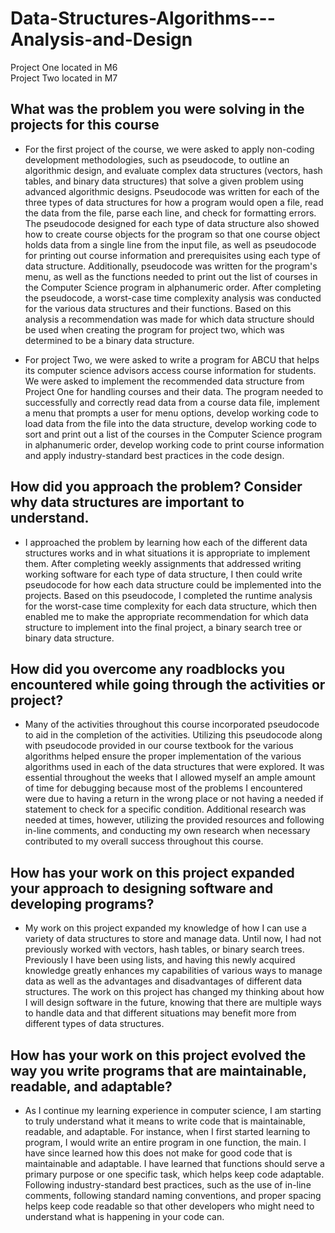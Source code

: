# Data-Structures-Algorithms---Analysis-and-Design

Project One located in M6 <br>
Project Two located in M7

## What was the problem you were solving in the projects for this course

- For the first project of the course, we were asked to apply non-coding development methodologies, such as pseudocode, to outline an algorithmic design, and evaluate complex data structures (vectors, hash tables, and binary data structures) that solve a given problem using advanced algorithmic designs. Pseudocode was written for each of the three types of data structures for how a program would open a file, read the data from the file, parse each line, and check for formatting errors. The pseudocode designed for each type of data structure also showed how to create course objects for the program so that one course object holds data from a single line from the input file, as well as pseudocode for printing out course information and prerequisites using each type of data structure. Additionally, pseudocode was written for the program's menu, as well as the functions needed to print out the list of courses in the Computer Science program in alphanumeric order. After completing the pseudocode, a worst-case time complexity analysis was conducted for the various data structures and their functions. Based on this analysis a recommendation was made for which data structure should be used when creating the program for project two, which was determined to be a binary data structure.

- For project Two, we were asked to write a program for ABCU that helps its computer science advisors access course information for students. We were asked to implement the recommended data structure from Project One for handling courses and their data. The program needed to successfully and correctly read data from a course data file, implement a menu that prompts a user for menu options, develop working code to load data from the file into the data structure, develop working code to sort and print out a list of the courses in the Computer Science program in alphanumeric order, develop working code to print course information and apply industry-standard best practices in the code design. 

## How did you approach the problem? Consider why data structures are important to understand.

- I approached the problem by learning how each of the different data structures works and in what situations it is appropriate to implement them. After completing weekly assignments that addressed writing working software for each type of data structure, I then could write pseudocode for how each data structure could be implemented into the projects. Based on this pseudocode, I completed the runtime analysis for the worst-case time complexity for each data structure, which then enabled me to make the appropriate recommendation for which data structure to implement into the final project, a binary search tree or binary data structure. 

## How did you overcome any roadblocks you encountered while going through the activities or project?

- Many of the activities throughout this course incorporated pseudocode to aid in the completion of the activities. Utilizing this pseudocode along with pseudocode provided in our course textbook for the various algorithms helped ensure the proper implementation of the various algorithms used in each of the data structures that were explored. It was essential throughout the weeks that I allowed myself an ample amount of time for debugging because most of the problems I encountered were due to having a return in the wrong place or not having a needed if statement to check for a specific condition. Additional research was needed at times, however, utilizing the provided resources and following in-line comments, and conducting my own research when necessary contributed to my overall success throughout this course.

## How has your work on this project expanded your approach to designing software and developing programs?

- My work on this project expanded my knowledge of how I can use a variety of data structures to store and manage data. Until now, I had not previously worked with vectors, hash tables, or binary search trees. Previously I have been using lists, and having this newly acquired knowledge greatly enhances my capabilities of various ways to manage data as well as the advantages and disadvantages of different data structures. The work on this project has changed my thinking about how I will design software in the future, knowing that there are multiple ways to handle data and that different situations may benefit more from different types of data structures.

## How has your work on this project evolved the way you write programs that are maintainable, readable, and adaptable?

- As I continue my learning experience in computer science, I am starting to truly understand what it means to write code that is maintainable, readable, and adaptable. For instance, when I first started learning to program, I would write an entire program in one function, the main. I have since learned how this does not make for good code that is maintainable and adaptable. I have learned that functions should serve a primary purpose or one specific task, which helps keep code adaptable. Following industry-standard best practices, such as the use of in-line comments, following standard naming conventions, and proper spacing helps keep code readable so that other developers who might need to understand what is happening in your code can. 
